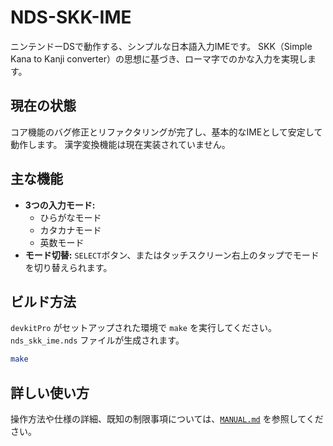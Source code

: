 # NDS-SKK-IME

ニンテンドーDSで動作する、シンプルな日本語入力IMEです。
SKK（Simple Kana to Kanji converter）の思想に基づき、ローマ字でのかな入力を実現します。

## 現在の状態

コア機能のバグ修正とリファクタリングが完了し、基本的なIMEとして安定して動作します。
漢字変換機能は現在実装されていません。

## 主な機能

-   **3つの入力モード:**
    -   ひらがなモード
    -   カタカナモード
    -   英数モード
-   **モード切替:** `SELECT`ボタン、またはタッチスクリーン右上のタップでモードを切り替えられます。

## ビルド方法

`devkitPro` がセットアップされた環境で `make` を実行してください。
`nds_skk_ime.nds` ファイルが生成されます。

```bash
make
```

## 詳しい使い方

操作方法や仕様の詳細、既知の制限事項については、[`MANUAL.md`](./MANUAL.md) を参照してください。